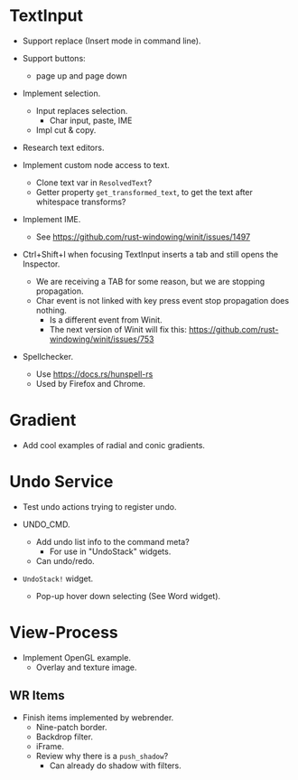 # TextInput

* Support replace (Insert mode in command line).
* Support buttons:
    - page up and page down
* Implement selection.
    - Input replaces selection.
        - Char input, paste, IME
    - Impl cut & copy.
* Research text editors.

* Implement custom node access to text.
    - Clone text var in `ResolvedText`?
    - Getter property `get_transformed_text`, to get the text after whitespace transforms?

* Implement IME.
    - See https://github.com/rust-windowing/winit/issues/1497

* Ctrl+Shift+I when focusing TextInput inserts a tab and still opens the Inspector.
    - We are receiving a TAB for some reason, but we are stopping propagation.
    - Char event is not linked with key press event stop propagation does nothing.
        - Is a different event from Winit.
        - The next version of Winit will fix this: https://github.com/rust-windowing/winit/issues/753

* Spellchecker.
    - Use https://docs.rs/hunspell-rs
    - Used by Firefox and Chrome.

# Gradient

* Add cool examples of radial and conic gradients.

# Undo Service

* Test undo actions trying to register undo.

- UNDO_CMD.
    - Add undo list info to the command meta?
        - For use in "UndoStack" widgets.
    - Can undo/redo.

- `UndoStack!` widget.
    - Pop-up hover down selecting (See Word widget).

# View-Process

* Implement OpenGL example.
    - Overlay and texture image.

## WR Items

* Finish items implemented by webrender.
    - Nine-patch border.
    - Backdrop filter.
    - iFrame.
    - Review why there is a `push_shadow`?
        - Can already do shadow with filters.